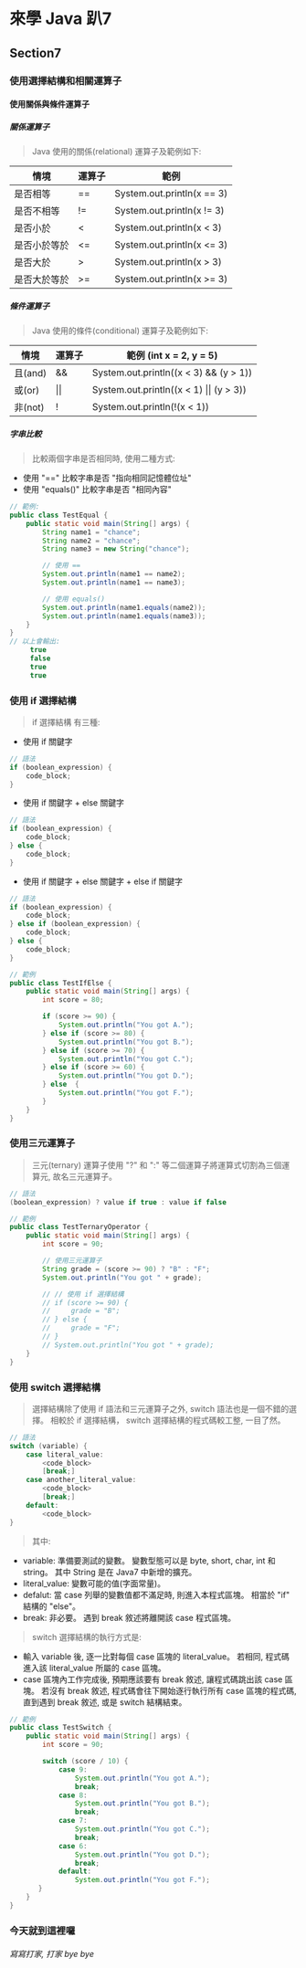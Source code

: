 # 來學 Java 趴7

## Section7

### 使用選擇結構和相關運算子

#### 使用關係與條件運算子
##### 關係運算子
> Java 使用的關係(relational) 運算子及範例如下:

| 情境       | 運算子 | 範例                      |
| ----      | ----  | ----                      |
| 是否相等    | ==   | System.out.println(x == 3) |
| 是否不相等  | !=   | System.out.println(x != 3) |
| 是否小於    | <    | System.out.println(x < 3)  |
| 是否小於等於 | <=   | System.out.println(x <= 3) |
| 是否大於    | >    | System.out.println(x > 3)  |
| 是否大於等於 | >=   | System.out.println(x >= 3) |
##### 條件運算子
> Java 使用的條件(conditional) 運算子及範例如下:

| 情境    | 運算子 | 範例 (int x = 2, y = 5)                     |
| ----   | ----  | ----                      |
| 且(and) | &&   | System.out.println((x < 3) && (y > 1)) |
| 或(or)  | &#124;&#124;   | System.out.println((x < 1) &#124;&#124; (y > 3)) |
| 非(not) | !    | System.out.println(!(x < 1)) |

##### 字串比較
> 比較兩個字串是否相同時, 使用二種方式:
* 使用 "==" 比較字串是否 "指向相同記憶體位址"
* 使用 "equals()" 比較字串是否 "相同內容"

```java
// 範例:
public class TestEqual {
    public static void main(String[] args) {
        String name1 = "chance";
        String name2 = "chance";
        String name3 = new String("chance");

        // 使用 ==
        System.out.println(name1 == name2);
        System.out.println(name1 == name3);

        // 使用 equals()
        System.out.println(name1.equals(name2));
        System.out.println(name1.equals(name3));
    }
}
// 以上會輸出:
     true
     false
     true
     true
```

### 使用 if 選擇結構
> if 選擇結構 有三種:

* 使用 if 關鍵字

```java
// 語法
if (boolean_expression) {
    code_block;
}
```

* 使用 if 關鍵字 + else 關鍵字

```java
// 語法
if (boolean_expression) {
    code_block;
} else {
    code_block;
}
```

* 使用 if 關鍵字 + else 關鍵字 + else if 關鍵字

```java
// 語法
if (boolean_expression) {
    code_block;
} else if (boolean_expression) {
    code_block;
} else {
    code_block;
}
```

```java
// 範例
public class TestIfElse {
    public static void main(String[] args) {
        int score = 80;

        if (score >= 90) {
            System.out.println("You got A.");
        } else if (score >= 80) {
            System.out.println("You got B.");
        } else if (score >= 70) {
            System.out.println("You got C.");
        } else if (score >= 60) {
            System.out.println("You got D.");
        } else  {
            System.out.println("You got F.");
        }
    }
}
```

### 使用三元運算子
> 三元(ternary) 運算子使用 "?" 和 ":" 等二個運算子將運算式切割為三個運算元,
> 故名三元運算子。

```java
// 語法
(boolean_expression) ? value if true : value if false
```

```java
// 範例
public class TestTernaryOperator {
    public static void main(String[] args) {
        int score = 90;

        // 使用三元運算子
        String grade = (score >= 90) ? "B" : "F";
        System.out.println("You got " + grade);

        // // 使用 if 選擇結構
        // if (score >= 90) {
        //     grade = "B";
        // } else {
        //     grade = "F";
        // }
        // System.out.println("You got " + grade);
    }
}
```

### 使用 switch 選擇結構
> 選擇結構除了使用 if 語法和三元運算子之外, switch 語法也是一個不錯的選擇。
> 相較於 if 選擇結構， switch 選擇結構的程式碼較工整, 一目了然。

```java
// 語法
switch (variable) {
    case literal_value:
        <code_block>
        [break;]
    case another_literal_value:
        <code_block>
        [break;]
    default:
        <code_block>
}
```

> 其中:
* variable: 準備要測試的變數。 變數型態可以是 byte, short, char, int 和 string。
  其中 String 是在 Java7 中新增的擴充。
* literal_value: 變數可能的值(字面常量)。
* defalut: 當 case 列舉的變數值都不滿足時, 則進入本程式區塊。 相當於 "if" 結構的 "else"。
* break: 非必要。 遇到 break 敘述將離開該 case 程式區塊。

> switch 選擇結構的執行方式是:
* 輸入 variable 後, 逐一比對每個 case 區塊的 literal_value。 若相同, 程式碼進入該 literal_value 所屬的 case 區塊。
* case 區塊內工作完成後, 預期應該要有 break 敘述, 讓程式碼跳出該 case 區塊。 若沒有 break 敘述,
  程式碼會往下開始逐行執行所有 case 區塊的程式碼, 直到遇到 break 敘述, 或是 switch 結構結束。

```java
// 範例
public class TestSwitch {
    public static void main(String[] args) {
        int score = 90;

        switch (score / 10) {
            case 9:
                System.out.println("You got A.");
                break;
            case 8:
                System.out.println("You got B.");
                break;
            case 7:
                System.out.println("You got C.");
                break;
            case 6:
                System.out.println("You got D.");
                break;
            default:
                System.out.println("You got F.");
       }
    }
}
```

### 今天就到這裡囉
###### 寫寫打家, 打家 bye bye